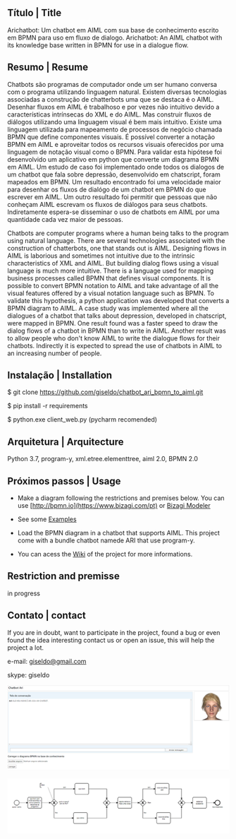 ## Título | Title

Arichatbot: Um chatbot em AIML com sua base de conhecimento escrito em BPMN para uso em fluxo de dialogo.
Arichatbot: An AIML chatbot with its knowledge base written in BPMN for use in a dialogue flow.

## Resumo | Resume

Chatbots são programas de computador onde um ser humano conversa com o programa utilizando linguagem natural.
Existem diversas tecnologias associadas a construção de chatterbots  uma que se destaca é o AIML.
Desenhar fluxos em AIML é trabalhoso e por vezes não intuitivo devido a características intrínsecas do XML e do AIML.
Mas construir fluxos de diálogos utilizando uma linguagem visual é bem mais intuitivo. 
Existe uma linguagem utilizada para mapeamento de processos de negócio chamada BPMN que define componentes visuais.
É possível converter a notação BPMN em AIML e aproveitar todos os recursos visuais oferecidos por uma linguagem de notação visual como o BPMN. 
Para validar esta hipótese foi desenvolvido um aplicativo em python que converte um diagrama BPMN em AIML. 
Um estudo de caso foi implementado onde todos os dialogos de um chatbot que fala sobre depressão, desenvolvido em chatscript, foram mapeados em BPMN. 
Um resultado encontrado foi uma velocidade maior para desenhar os fluxos de dialógo de um chatbot em BPMN do que escrever em AIML. 
Um outro resultado foi permitir que pessoas que não conheçam AIML escrevam os fluxos de diálogos para seus chatbots.
Indiretamente espera-se disseminar o uso de chatbots em AIML por uma quantidade cada vez maior de pessoas.

Chatbots are computer programs where a human being talks to the program using natural language.
There are several technologies associated with the construction of chatterbots, one that stands out is AIML.
Designing flows in AIML is laborious and sometimes not intuitive due to the intrinsic characteristics of XML and AIML.
But building dialog flows using a visual language is much more intuitive.
There is a language used for mapping business processes called BPMN that defines visual components.
It is possible to convert BPMN notation to AIML and take advantage of all the visual features offered by a visual notation language such as BPMN.
To validate this hypothesis, a python application was developed that converts a BPMN diagram to AIML.
A case study was implemented where all the dialogues of a chatbot that talks about depression, developed in chatscript, were mapped in BPMN.
One result found was a faster speed to draw the dialog flows of a chatbot in BPMN than to write in AIML.
Another result was to allow people who don't know AIML to write the dialogue flows for their chatbots.
Indirectly it is expected to spread the use of chatbots in AIML to an increasing number of people.

## Instalação | Installation

$ git clone https://github.com/giseldo/chatbot_ari_bpmn_to_aiml.git 

$ pip install -r requirements

$ python.exe client_web.py  (pycharm recomended)

## Arquitetura | Arquitecture

Python 3.7, program-y, xml.etree.elementtree, aiml 2.0, BPMN 2.0

## Próximos passos | Usage

- Make a diagram following the restrictions and premises below. You can use [http://bpmn.io](https://www.bizagi.com/pt) or [Bizagi Modeler](https://www.bizagi.com/pt)

- See some [Examples](https://github.com/giseldo/chatdepressao/tree/master/exemplos)

- Load the BPMN diagram in a chatbot that supports AIML. This project come with a bundle chatbot namede ARI that use program-y. 

- You can acess the [Wiki](https://github.com/giseldo/chatbot_ari_bpmn_to_aiml/wiki) of the project for more informations.


## Restriction and premisse

in progress

## Contato | contact

If you are in doubt, want to participate in the project, found a bug or even found the idea interesting contact us or open an issue, this will help the project a lot.
 
e-mail: giseldo@gmail.com

skype: giseldo

![tela do chatbot](./tela_chatbot.png)

![Diagrama BPM](./viewer.png)

